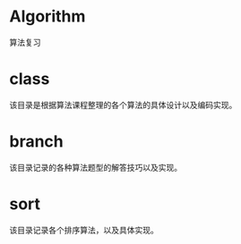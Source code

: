# Algorithm
算法复习

# class
该目录是根据算法课程整理的各个算法的具体设计以及编码实现。

# branch
该目录记录的各种算法题型的解答技巧以及实现。

# sort
该目录记录各个排序算法，以及具体实现。
